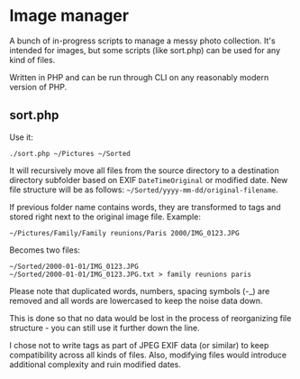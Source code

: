 # Image manager

A bunch of in-progress scripts to manage a messy photo collection. It's intended for images, but some scripts (like sort.php) can be used for any kind of files.

Written in PHP and can be run through CLI on any reasonably modern version of PHP.

## sort.php
Use it:

```
./sort.php ~/Pictures ~/Sorted
```

It will recursively move all files from the source directory to a destination directory subfolder based on EXIF `DateTimeOriginal` or modified date. New file structure will be as follows: `~/Sorted/yyyy-mm-dd/original-filename`.

If previous folder name contains words, they are transformed to tags and stored right next to the original image file. Example:

```
~/Pictures/Family/Family reunions/Paris 2000/IMG_0123.JPG
```

Becomes two files:
```
~/Sorted/2000-01-01/IMG_0123.JPG
~/Sorted/2000-01-01/IMG_0123.JPG.txt > family reunions paris
```

Please note that duplicated words, numbers, spacing symbols (-_) are removed and all words are lowercased to keep the noise data down.

This is done so that no data would be lost in the process of reorganizing file structure - you can still use it further down the line.

I chose not to write tags as part of JPEG EXIF data (or similar) to keep compatibility across all kinds of files. Also, modifying files would introduce additional complexity and ruin modified dates.

